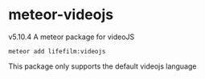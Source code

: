 meteor-videojs
==============
v5.10.4
A meteor package for videoJS

    meteor add lifefilm:videojs

This package only supports the default videojs language
